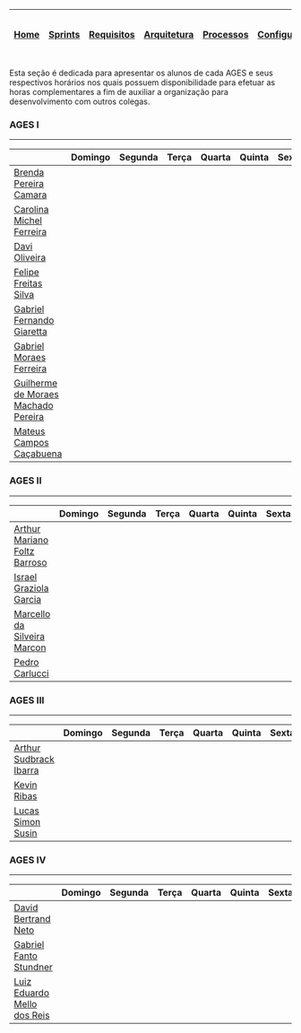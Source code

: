 |[Home](home)|[Sprints](sprints)|[Requisitos](requisitos)|[Arquitetura](arquitetura)|[Processos](processos)|[Configuração](configuracao)|[Mockups](mockups)|[Banco de Dados](banco_dados)|[Instalação](instalacao)|[Gerência de Projeto](Gerenciamento do Projeto)|[Horários Disponiveis](horarios)|
|---|---|---|---|---|---|---|---|---|---|---|

Esta seção é dedicada para apresentar os alunos de cada AGES e seus respectivos horários nos quais possuem disponibilidade para efetuar as horas complementares a fim de auxiliar a organização para desenvolvimento com outros colegas.

### AGES I
------------------------------------------
|  | Domingo | Segunda | Terça| Quarta | Quinta | Sexta | Sábado | 
|--- |--- |--- |--- |--- |--- |--- |--- |
| <a href="https://tools.ages.pucrs.br/brenda.camara">Brenda Pereira Camara</a> | | | | | | |
| <a href="https://tools.ages.pucrs.br/carol.ferreira">Carolina Michel Ferreira</a> | | | | | | |
| <a href="https://tools.ages.pucrs.br/davi.oliveira">Davi Oliveira</a> | | | | | | |
| <a href="https://tools.ages.pucrs.br/felipe.silva">Felipe Freitas Silva</a> | | | | | | |
| <a href="https://tools.ages.pucrs.br/gabriel.giaretta">Gabriel Fernando Giaretta</a> | | | | | | |
| <a href="https://tools.ages.pucrs.br/gabriel.ferreira">Gabriel Moraes Ferreira</a> | | | | | | |
| <a href="https://tools.ages.pucrs.br/guilherme.pereira">Guilherme de Moraes Machado Pereira</a> | | | | | | |
| <a href="https://tools.ages.pucrs.br/mateus.campos">Mateus Campos Caçabuena</a> | | | | | | |

### AGES II
------------------------------------------
|  | Domingo | Segunda | Terça| Quarta | Quinta | Sexta | Sábado | 
|--- |--- |--- |--- |--- |--- |--- |--- |
| <a href="https://tools.ages.pucrs.br/arthur.barroso">Arthur Mariano Foltz Barroso</a> | | | | | | |
| <a href="https://tools.ages.pucrs.br/israel.garcia">Israel Graziola Garcia</a> | | | | | | |
| <a href="https://tools.ages.pucrs.br/marcello.marcon">Marcello da Silveira Marcon</a> | | | | | | |
| <a href="https://tools.ages.pucrs.br/pedro.carlucci">Pedro Carlucci</a> | | | | | | |

### AGES III
------------------------------------------
|  | Domingo | Segunda | Terça| Quarta | Quinta | Sexta | Sábado | 
|--- |--- |--- |--- |--- |--- |--- |--- |
| <a href="https://tools.ages.pucrs.br/arthur.ibarra">Arthur Sudbrack Ibarra</a> | | | | | | |
| <a href="https://tools.ages.pucrs.br/kevin.ribas">Kevin Ribas</a> | | | | | | |
| <a href="https://tools.ages.pucrs.br/lucas.susin">Lucas Simon Susin</a> | | | | | | |

### AGES IV
------------------------------------------
|  | Domingo | Segunda | Terça| Quarta | Quinta | Sexta | Sábado | 
|--- |--- |--- |--- |--- |--- |--- |--- |
| <a href="https://tools.ages.pucrs.br/david.neto">David Bertrand Neto</a> | | | | | | |
| <a href="https://tools.ages.pucrs.br/gabriel.stundner">Gabriel Fanto Stundner</a> | | | | | | |
| <a href="https://tools.ages.pucrs.br/luiz.reis">Luiz Eduardo Mello dos Reis</a> | | | | | | |


